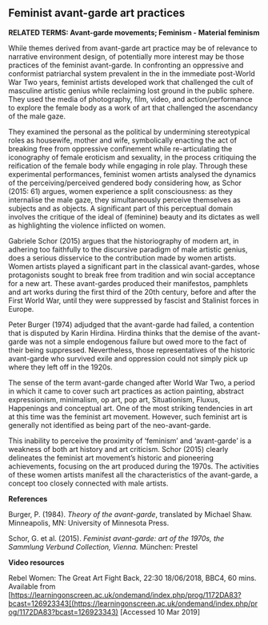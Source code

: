 ## Feminist avant-garde art practices

**RELATED TERMS: Avant-garde movements; Feminism - Material feminism**

While themes derived from avant-garde art practice may be of relevance to narrative environment design, of potentially more interest may be those practices of the feminist avant-garde. In confronting an oppressive and conformist patriarchal system prevalent in the in the immediate post-World War Two years, feminist artists developed work that challenged the cult of masculine artistic genius while reclaiming lost ground in the public sphere. They used the media of photography, film, video, and action/performance to explore the female body as a work of art that challenged the ascendancy of the male gaze.

They examined the personal as the political by undermining stereotypical roles as housewife, mother and wife, symbolically enacting the act of breaking free from oppressive confinement while re-articulating the iconography of female eroticism and sexuality, in the process critiquing the reification of the female body while engaging in role play. Through these experimental performances, feminist women artists analysed the dynamics of the perceiving/perceived gendered body considering how, as Schor (2015: 61) argues, women experience a split consciousness: as they internalise the male gaze, they simultaneously perceive themselves as subjects and as objects. A significant part of this perceptual domain involves the critique of the ideal of (feminine) beauty and its dictates as well as highlighting the violence inflicted on women.

Gabriele Schor (2015) argues that the historiography of modern art, in adhering too faithfully to the discursive paradigm of male artistic genius, does a serious disservice to the contribution made by women artists. Women artists played a significant part in the classical avant-gardes, whose protagonists sought to break free from tradition and win social acceptance for a new art. These avant-gardes produced their manifestos, pamphlets and art works during the first third of the 20th century, before and after the First World War, until they were suppressed by fascist and Stalinist forces in Europe.

Peter Burger (1974) adjudged that the avant-garde had failed, a contention that is disputed by Karin Hirdina. Hirdina thinks that the demise of the avant-garde was not a simple endogenous failure but owed more to the fact of their being suppressed. Nevertheless, those representatives of the historic avant-garde who survived exile and oppression could not simply pick up where they left off in the 1920s.

The sense of the term avant-garde changed after World War Two, a period in which it came to cover such art practices as action painting, abstract expressionism, minimalism, op art, pop art, Situationism, Fluxus, Happenings and conceptual art. One of the most striking tendencies in art at this time was the feminist art movement. However, such feminist art is generally not identified as being part of the neo-avant-garde.

This inability to perceive the proximity of ‘feminism’ and ‘avant-garde’ is a weakness of both art history and art criticism. Schor (2015) clearly delineates the feminist art movement’s historic and pioneering achievements, focusing on the art produced during the 1970s. The activities of these women artists manifest all the characteristics of the avant-garde, a concept too closely connected with male artists.

**References**

Burger, P. (1984). _Theory of the avant-garde_, translated by Michael Shaw. Minneapolis, MN: University of Minnesota Press.

Schor, G. et al. (2015). _Feminist avant-garde: art of the 1970s, the Sammlung Verbund Collection, Vienna._ München: Prestel

**Video resources**

Rebel Women: The Great Art Fight Back, 22:30 18/06/2018, BBC4, 60 mins. Available from [https://learningonscreen.ac.uk/ondemand/index.php/prog/1172DA83?bcast=126923343[(https://learningonscreen.ac.uk/ondemand/index.php/prog/1172DA83?bcast=126923343) [Accessed 10 Mar 2019]


